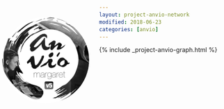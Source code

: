 ```yaml
---
layout: project-anvio-network
modified: 2018-06-23
categories: [anvio]
---
```



<div id="logo" style="position: absolute; display: block; top: 95px; left: 5px;">
    <img src="https://github.com/merenlab/anvio/raw/master/anvio/data/interactive/images/logo.png" width="200" style="border: none; border-radius:100px; background-color:rgba(255,255,255,0.75);" />
</div>
<div id="svg"></div>
{% include _project-anvio-graph.html %}
